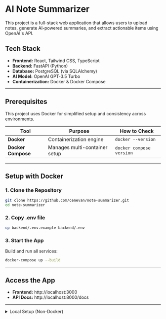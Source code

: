 # AI Note Summarizer

This project is a full-stack web application that allows users to upload notes, generate AI-powered summaries, and extract actionable items using OpenAI's API.

## Tech Stack

- **Frontend:** React, Tailwind CSS, TypeScript
- **Backend:** FastAPI (Python)
- **Database:** PostgreSQL (via SQLAlchemy)
- **AI Model:** OpenAI GPT-3.5 Turbo
- **Containerization:** Docker & Docker Compose

---

## Prerequisites

This project uses Docker for simplified setup and consistency across environments.

| Tool               | Purpose                          | How to Check                 |
|--------------------|----------------------------------|------------------------------|
| **Docker**         | Containerization engine          | `docker --version`           |
| **Docker Compose** | Manages multi-container setup    | `docker compose version`     |


---

## Setup with Docker

### 1. Clone the Repository

```bash
git clone https://github.com/cenevan/note-summarizer.git
cd note-summarizer
```

### 2. Copy .env file

```bash
cp backend/.env.example backend/.env
```

### 3. Start the App

Build and run all services:

```bash
docker-compose up --build
```

---

## Access the App

- **Frontend:** http://localhost:3000  
- **API Docs:** http://localhost:8000/docs

---

<details>
<summary>Local Setup (Non-Docker)</summary>

### Prerequisites

Before using manual setup, ensure the following tools are installed:

| Tool             | Purpose                                      | How to Check            |
|------------------|----------------------------------------------|-------------------------|
| **Python 3.x**   | Backend runtime & virtual environment         | `python3 --version`     |
| **pip**          | Install Python packages (`requirements.txt`) | `pip --version`         |
| **Node.js & npm**| Frontend package manager                     | `npm --version`         |
| **make**         | Runs setup/dev tasks via `Makefile`          | `make --version`        |

> Windows users can install `make` using [WSL](https://learn.microsoft.com/en-us/windows/wsl/) or Git Bash.

### Copy .env file

Follow step 2 from above.

### Backend Setup

```bash
cd backend
make setup
make run
```

### Frontend Setup

Open a new terminal window and run:

```bash
cd frontend
make install
make build
make start
```

---

## Access the App

- **Frontend:** http://localhost:5173  
- **API Docs:** http://localhost:8000/docs

---

</details>